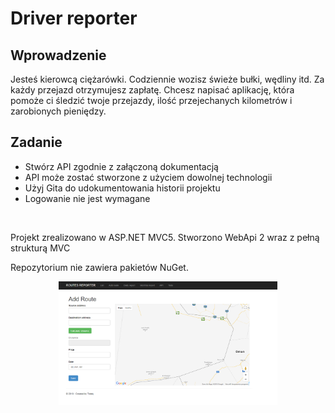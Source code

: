<h1>Driver reporter</h1>

<h2>Wprowadzenie</h2>
Jesteś kierowcą ciężarówki. Codziennie wozisz świeże bułki, wędliny itd. Za każdy przejazd otrzymujesz zapłatę. Chcesz napisać aplikację, która pomoże ci śledzić twoje przejazdy, ilość przejechanych kilometrów i zarobionych pieniędzy.

<h2>Zadanie</h2>
<ul>
  <li>Stwórz API zgodnie z załączoną dokumentacją</li>
  <li>API może zostać stworzone z użyciem dowolnej technologii</li>
  <li>Użyj Gita do udokumentowania historii projektu</li>
  <li>Logowanie nie jest wymagane</li>
</ul>

<br/>

<p>Projekt zrealizowano w ASP.NET MVC5. Stworzono WebApi 2 wraz z pełną strukturą MVC</p>
<p>Repozytorium nie zawiera pakietów NuGet.</p>

<p align="center">
  <img src="BulkiAPI/ss/1.png" width="350"/>
</p>
